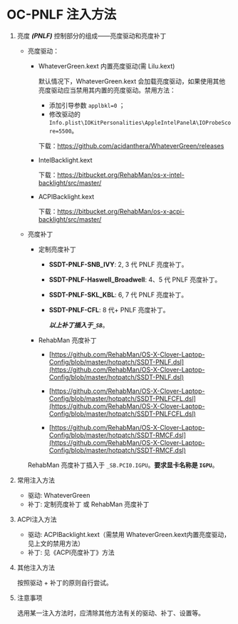 # OC-PNLF 注入方法

1. 亮度 ***(PNLF)*** 控制部分的组成——亮度驱动和亮度补丁

   - 亮度驱动：

     - WhateverGreen.kext 内置亮度驱动(需 Lilu.kext)

       默认情况下，WhateverGreen.kext 会加载亮度驱动，如果使用其他亮度驱动应当禁用其内置的亮度驱动。禁用方法：

       - 添加引导参数 `applbkl=0` ；
       - 修改驱动的 `Info.plist\IOKitPersonalities\AppleIntelPanelA\IOProbeScore=5500`。

       下载：<https://github.com/acidanthera/WhateverGreen/releases>

     - IntelBacklight.kext

       下载：<https://bitbucket.org/RehabMan/os-x-intel-backlight/src/master/>

     - ACPIBacklight.kext

       下载：<https://bitbucket.org/RehabMan/os-x-acpi-backlight/src/master/>

   - 亮度补丁

     - 定制亮度补丁

       - **SSDT-PNLF-SNB_IVY**: 2, 3 代 PNLF 亮度补丁。

       - **SSDT-PNLF-Haswell_Broadwell**: 4、5 代 PNLF 亮度补丁。

       - **SSDT-PNLF-SKL_KBL**: 6, 7 代 PNLF 亮度补丁。

       - **SSDT-PNLF-CFL**: 8 代+ PNLF 亮度补丁。

         ***以上补丁插入于`_SB`***。

     - RehabMan 亮度补丁

       - [https://github.com/RehabMan/OS-X-Clover-Laptop-Config/blob/master/hotpatch/SSDT-PNLF.dsl](https://github.com/RehabMan/OS-X-Clover-Laptop-Config/blob/master/hotpatch/SSDT-PNLF.dsl)

       - [https://github.com/RehabMan/OS-X-Clover-Laptop-Config/blob/master/hotpatch/SSDT-PNLFCFL.dsl](https://github.com/RehabMan/OS-X-Clover-Laptop-Config/blob/master/hotpatch/SSDT-PNLFCFL.dsl)

       - [https://github.com/RehabMan/OS-X-Clover-Laptop-Config/blob/master/hotpatch/SSDT-RMCF.dsl](https://github.com/RehabMan/OS-X-Clover-Laptop-Config/blob/master/hotpatch/SSDT-RMCF.dsl)

      RehabMan 亮度补丁插入于 `_SB.PCI0.IGPU`。**要求显卡名称是 `IGPU`**。

2. 常用注入方法

   - 驱动: WhateverGreen
   - 补丁: 定制亮度补丁 或 RehabMan 亮度补丁

3. ACPI注入方法

   - 驱动: ACPIBacklight.kext（需禁用 WhateverGreen.kext内置亮度驱动，见上文的禁用方法）
   - 补丁: 见《ACPI亮度补丁》方法

4. 其他注入方法

   按照驱动 + 补丁的原则自行尝试。

5. 注意事项

   选用某一注入方法时，应清除其他方法有关的驱动、补丁、设置等。
